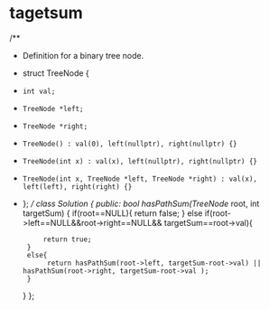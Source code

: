 # tagetsum

/**
 * Definition for a binary tree node.
 * struct TreeNode {
 *     int val;
 *     TreeNode *left;
 *     TreeNode *right;
 *     TreeNode() : val(0), left(nullptr), right(nullptr) {}
 *     TreeNode(int x) : val(x), left(nullptr), right(nullptr) {}
 *     TreeNode(int x, TreeNode *left, TreeNode *right) : val(x), left(left), right(right) {}
 * };
 */
class Solution {
public:
    bool hasPathSum(TreeNode* root, int targetSum) {
        if(root==NULL){
            return false;
        }
        else if(root->left==NULL&&root->right==NULL&& targetSum==root->val){
            
            return true;
        }
        else{
             return hasPathSum(root->left, targetSum-root->val) || hasPathSum(root->right, targetSum-root->val );
        }
    }
};
